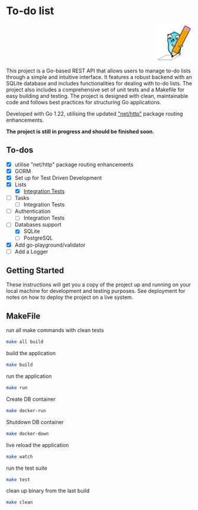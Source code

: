 # To-do list

<p align="right">
  <img src="./gopher.png" alt="Gopher">
</p>

This project is a Go-based REST API that allows users to manage to-do lists through a simple and intuitive interface. It features a robust backend with an SQLite database and includes functionalities for dealing with to-do lists. The project also includes a comprehensive set of unit tests and a Makefile for easy building and testing. The project is designed with clean, maintainable code and follows best practices for structuring Go applications.

Developed with Go 1.22, utilising the updated ["net/http"](https://go.dev/blog/routing-enhancements) package routing enhancements.

**The project is still in progress and should be finished soon.**

## To-dos

- [x] utilise "net/http" package routing enhancements
- [x] GORM
- [x] Set up for Test Driven Development
- [x] Lists
  - [x] [Integration Tests](https://github.com/thefactus/todo-list/blob/main/tests/lists_handlers_test.go)
- [ ] Tasks
  - [ ] Integration Tests
- [ ] Authentication
  - [ ] Integration Tests
- [ ] Databases support
  - [x] SQLite
  - [ ] PostgreSQL
- [x] Add go-playground/validator
- [ ] Add a Logger

## Getting Started

These instructions will get you a copy of the project up and running on your local machine for development and testing purposes. See deployment for notes on how to deploy the project on a live system.

## MakeFile

run all make commands with clean tests

```bash
make all build
```

build the application

```bash
make build
```

run the application

```bash
make run
```

Create DB container

```bash
make docker-run
```

Shutdown DB container

```bash
make docker-down
```

live reload the application

```bash
make watch
```

run the test suite

```bash
make test
```

clean up binary from the last build

```bash
make clean
```

